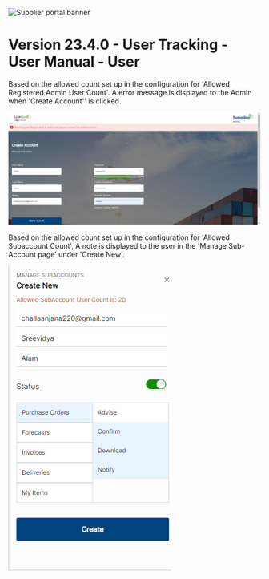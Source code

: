 ![Supplier portal banner](../../../../images/banner-supplier-portal.jpg)

# **Version 23.4.0 - User Tracking - User Manual - User**

Based on the allowed count set up in the configuration for 'Allowed Registered Admin User Count'. A error message is displayed to the Admin when 'Create Account'' is clicked.

<kbd>
<img alt="metrics display" src="../../images/pwa/user_tracking/admin_creation_restriction.png"> 
</kbd>

Based on the allowed count set up in the configuration for 'Allowed Subaccount Count', A note is displayed to the user in the 'Manage Sub-Account page' under 'Create New'.

<kbd>
<img alt="metrics display" src="../../images/pwa/user_tracking/subaccount_creation.png"> 
</kbd>
